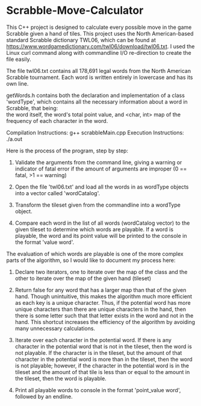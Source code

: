 # Scrabble-Move-Calculator

This C++ project is designed to calculate every possible move in the game Scrabble given a hand of tiles. This project uses the North American-based standard Scrabble dictionary
TWL06, which can be found at https://www.wordgamedictionary.com/twl06/download/twl06.txt. I used the Linux curl command along with commandline I/O re-direction to create the file 
easily.

The file twl06.txt contains all 178,691 legal words from the North American Scrabble tournament. Each word is written entirely in lowercase and has its own line.

getWords.h contains both the declaration and implementation of a class 'wordType', which contains all the necessary information about a word in Scrabble, that being: \
the word itself, the word's total point value, and <char, int> map of the frequency of each character in the word.

Compilation Instructions: g++ scrabbleMain.cpp
Execution Instructions:   ./a.out <tileset>

Here is the process of the program, step by step:

1.  Validate the arguments from the command line, giving a warning or indicator of fatal error if the amount of arguments are improper (0 == fatal, >1 == warning)

2.  Open the file 'twl06.txt' and load all the words in as wordType objects into a vector called 'wordCatalog'.

3.  Transform the tileset given from the commandline into a wordType object.

4.  Compare each word in the list of all words (wordCatalog vector) to the given tileset to determine which words are playable. If a word is playable, the word and its point
    value will be printed to the console in the format 'value  word'.
    
 
 
 The evaluation of which words are playable is one of the more complex parts of the algorithm, so I would like to document my process here:
 
 1. Declare two iterators, one to iterate over the map of the class and the other to iterate over the map of the given hand (tileset)
 
 2. Return false for any word that has a larger map than that of the given hand. Though unintuitive, this makes the algorithm much more efficient as each key is a unique
    character. Thus, if the potential word has more unique characters than there are unique characters in the hand, then there is some letter such that that letter exists
    in the word and not in the hand. This shortcut increases the efficiency of the algorithm by avoiding many unnecessary calculations.
 
 3. Iterate over each character in the potential word. If there is any character in the potential word that is not in the tileset, then the word is not playable. 
    If the character is in the tileset, but the amount of that character in the potential word is more than in the tileset, then the word is not playable; however,
    if the character in the potential word is in the tileset and the amount of that tile is less than or equal to the amount in the tileset, then the word is playable.
 
 4. Print all playable words to console in the format 'point_value  word', followed by an endline.
